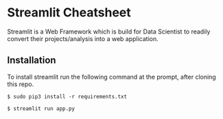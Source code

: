 # Streamlit Cheatsheet

Streamlit is a Web Framework which is build for Data Scientist to readily convert their projects/analysis into a web application.

## Installation
To install streamlit run the following command at the prompt, after cloning this repo.

```shell
$ sudo pip3 install -r requirements.txt
```

```shell
$ streamlit run app.py
```